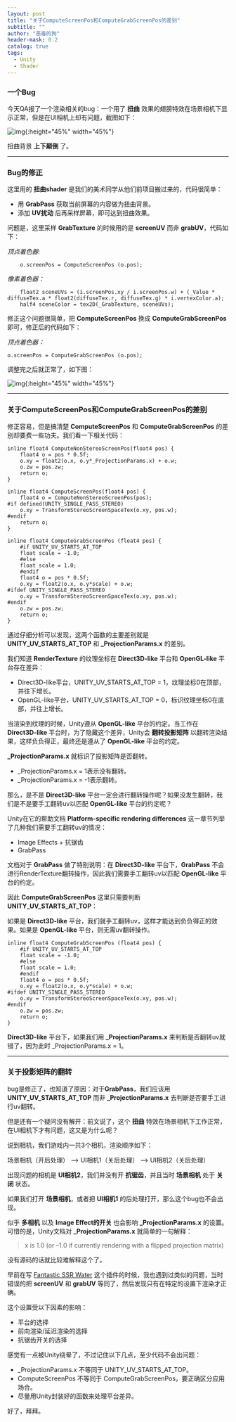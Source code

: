 ```yaml
---
layout: post
title: "关于ComputeScreenPos和ComputeGrabScreenPos的差别"
subtitle: ""
author: "恶毒的狗"
header-mask: 0.2
catalog: true
tags:
  - Unity
  - Shader
---
```


### 一个Bug

今天QA报了一个渲染相关的bug：一个用了 **扭曲** 效果的翅膀特效在场景相机下显示正常，但是在UI相机上却有问题，截图如下：

![img](/img/grabuv-bug/screenshot1.png){:height="45%" width="45%"} 

扭曲背景 **上下颠倒** 了。

---

### Bug的修正

这里用的 **扭曲shader** 是我们的美术同学从他们前项目搬过来的，代码很简单：

+ 用 **GrabPass** 获取当前屏幕的内容做为扭曲背景。
+ 添加 **UV扰动** 后再采样屏幕，即可达到扭曲效果。

问题是，这里采样 **GrabTexture** 的时候用的是 **screenUV** 而非 **grabUV**，代码如下：

*顶点着色器:*

```
	o.screenPos = ComputeScreenPos (o.pos);
``` 

*像素着色器：*

```
	float2 sceneUVs = (i.screenPos.xy / i.screenPos.w) + (_Value * diffuseTex.a * float2(diffuseTex.r, diffuseTex.g) * i.vertexColor.a);
	half4 sceneColor = tex2D(_GrabTexture, sceneUVs);
```

修正这个问题很简单，把 **ComputeScreenPos** 换成 **ComputeGrabScreenPos** 即可，修正后的代码如下：

*顶点着色器：*

```
o.screenPos = ComputeGrabScreenPos (o.pos);
```

调整完之后就正常了，如下图：

![img](/img/grabuv-bug/screenshot2.png){:height="45%" width="45%"} 

---

### 关于ComputeScreenPos和ComputeGrabScreenPos的差别

修正容易，但是搞清楚 **ComputeScreenPos** 和 **ComputeGrabScreenPos** 的差别却要费一些功夫。我们看一下相关代码：

```
inline float4 ComputeNonStereoScreenPos(float4 pos) {
    float4 o = pos * 0.5f;    
    o.xy = float2(o.x, o.y*_ProjectionParams.x) + o.w;
    o.zw = pos.zw;
    return o;
}

inline float4 ComputeScreenPos(float4 pos) {
    float4 o = ComputeNonStereoScreenPos(pos);
#if defined(UNITY_SINGLE_PASS_STEREO)
    o.xy = TransformStereoScreenSpaceTex(o.xy, pos.w);
#endif
    return o;
}

inline float4 ComputeGrabScreenPos (float4 pos) {
    #if UNITY_UV_STARTS_AT_TOP
    float scale = -1.0;
    #else
    float scale = 1.0;
    #endif
    float4 o = pos * 0.5f;    
    o.xy = float2(o.x, o.y*scale) + o.w;
#ifdef UNITY_SINGLE_PASS_STEREO
    o.xy = TransformStereoScreenSpaceTex(o.xy, pos.w);
#endif
    o.zw = pos.zw;
    return o;
}
```

通过仔细分析可以发现，这两个函数的主要差别就是 **UNITY_UV_STARTS_AT_TOP** 和 **_ProjectionParams.x** 的差别。

我们知道 **RenderTexture** 的纹理坐标在 **Direct3D-like** 平台和 **OpenGL-like** 平台存在差异：

+ Direct3D-like平台，UNITY_UV_STARTS_AT_TOP = 1，纹理坐标0在顶部，并往下增长。
+ OpenGL-like平台，UNITY_UV_STARTS_AT_TOP = 0，标识纹理坐标0在底部，并往上增长。

当渲染到纹理的时候，Unity遵从 **OpenGL-like** 平台的约定。当工作在 **Direct3D-like** 平台时，为了隐藏这个差异，Unity会 **翻转投影矩阵** 以翻转渲染结果，这样负负得正，最终还是遵从了 **OpenGL-like** 平台的约定。

**_ProjectionParams.x** 就标识了投影矩阵是否翻转。

+ _ProjectionParams.x = 1表示没有翻转。
+ _ProjectionParams.x = -1表示翻转。
 
那么，是不是 **Direct3D-like** 平台一定会进行翻转操作呢？如果没发生翻转，我们是不是要手工翻转uv以匹配 **OpenGL-like** 平台的约定呢？

Unity在它的帮助文档 **Platform-specific rendering differences** 这一章节列举了几种我们需要手工翻转uv的情况：

+ Image Effects + 抗锯齿
+ GrabPass

文档对于 **GrabPass** 做了特别说明：在 **Direct3D-like** 平台下，**GrabPass** 不会进行RenderTexture翻转操作，因此我们需要手工翻转uv以匹配 **OpenGL-like** 平台的约定。

因此 **ComputeGrabScreenPos** 这里只需要判断 **UNITY_UV_STARTS_AT_TOP**：

如果是 **Direct3D-like** 平台，我们就手工翻转uv，这样才能达到负负得正的效果。如果是 **OpenGL-like** 平台，则无需uv翻转操作。

```
inline float4 ComputeGrabScreenPos (float4 pos) {
    #if UNITY_UV_STARTS_AT_TOP
    float scale = -1.0;
    #else
    float scale = 1.0;
    #endif
    float4 o = pos * 0.5f;    
    o.xy = float2(o.x, o.y*scale) + o.w;
#ifdef UNITY_SINGLE_PASS_STEREO
    o.xy = TransformStereoScreenSpaceTex(o.xy, pos.w);
#endif
    o.zw = pos.zw;
    return o;
}
```

**Direct3D-like** 平台下，如果我们用 **_ProjectionParams.x** 来判断是否翻转uv就错了，因为此时 _ProjectionParams.x = 1。

---

### 关于投影矩阵的翻转

bug是修正了，也知道了原因：对于**GrabPass**，我们应该用 **UNITY_UV_STARTS_AT_TOP** 而非 **_ProjectionParams.x** 去判断是否要手工进行uv翻转。

但是还有一个疑问没有解开：前文说了，这个 **扭曲** 特效在场景相机下工作正常，在UI相机下才有问题，这又是为什么呢？

说到相机，我们游戏内一共3个相机，渲染顺序如下：

场景相机（开后处理） --> UI相机1（关后处理） --> UI相机2（关后处理）

出现问题的相机是 **UI相机2**，我们并没有开 **抗锯齿**，并且当时 **场景相机** 处于 **关闭** 状态。

如果我们打开 **场景相机**，或者把 **UI相机1** 的后处理打开，那么这个bug也不会出现。

似乎 **多相机** 以及 **Image Effect的开关** 也会影响 **_ProjectionParams.x** 的设置。可惜的是，Unity文档对 **_ProjectionParams.x** 就简单的一句解释：

> x is 1.0 (or –1.0 if currently rendering with a flipped projection matrix)

没有源码的话就比较难解释这个了。

早前在写 [Fantastic SSR Water](https://assetstore.unity.com/packages/vfx/shaders/fantastic-ssr-water-154020?aid=1101l85Tr) 这个插件的时候，我也遇到过类似的问题，当时错误的把 **screenUV** 和 **grabUV** 等同了，然后发现只有在特定的设置下渲染才正确。

这个设置受以下因素的影响：

+ 平台的选择
+ 前向渲染/延迟渲染的选择
+ 抗锯齿开关的选择

感觉有一点被Unity绕晕了，不过记住以下几点，至少代码不会出问题：

+ _ProjectionParams.x 不等同于 UNITY_UV_STARTS_AT_TOP。
+ ComputeScreenPos 不等同于 ComputeGrabScreenPos，要正确区分应用场合。
+ 尽量用Unity封装好的函数来处理平台差异。

好了，拜拜。





























